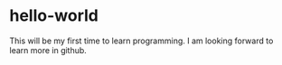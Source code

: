 # hello-world
This will be my first time to learn programming. I am looking forward to learn more in github. 
